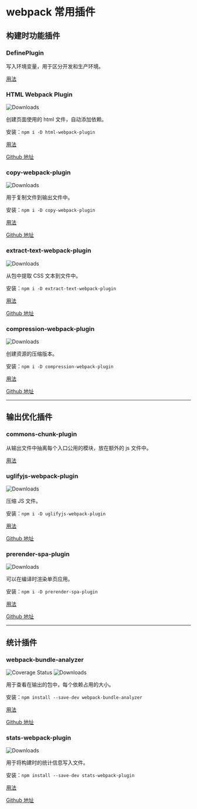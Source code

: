# webpack 常用插件

## 构建时功能插件

### DefinePlugin

写入环境变量，用于区分开发和生产环境。

[用法](https://webpack.js.org/plugins/define-plugin/)

### HTML Webpack Plugin
![Downloads](https://img.shields.io/npm/dm/html-webpack-plugin.svg)

创建页面使用的 html 文件，自动添加依赖。

安装：`npm i -D html-webpack-plugin`

[用法](https://github.com/jantimon/html-webpack-plugin#basic-usage)

[Github 地址](https://github.com/jantimon/html-webpack-plugin)

### copy-webpack-plugin
![Downloads](https://img.shields.io/npm/dm/copy-webpack-plugin.svg)

用于复制文件到输出文件中。

安装：`npm i -D copy-webpack-plugin`

[用法](https://github.com/webpack-contrib/copy-webpack-plugin#usage)

[Github 地址](https://github.com/webpack-contrib/copy-webpack-plugin)

### extract-text-webpack-plugin
![Downloads](https://img.shields.io/npm/dm/extract-text-webpack-plugin.svg)

从包中提取 CSS 文本到文件中。

安装：`npm i -D extract-text-webpack-plugin`

[用法](https://github.com/webpack-contrib/extract-text-webpack-plugin#usage)

[Github 地址](https://github.com/webpack-contrib/extract-text-webpack-plugin)

### compression-webpack-plugin
![Downloads](https://img.shields.io/npm/dm/compression-webpack-plugin.svg)

创建资源的压缩版本。

安装：`npm i -D compression-webpack-plugin`

[用法](https://github.com/webpack-contrib/compression-webpack-plugin#usage)

[Github 地址](https://github.com/webpack-contrib/compression-webpack-plugin)

---

## 输出优化插件

### commons-chunk-plugin

从输出文件中抽离每个入口公用的模块，放在额外的 js 文件中。

[用法](https://webpack.js.org/plugins/commons-chunk-plugin/)

### uglifyjs-webpack-plugin
![Downloads](https://img.shields.io/npm/dm/uglifyjs-webpack-plugin.svg)

压缩 JS 文件。

安装：`npm i -D uglifyjs-webpack-plugin`

[用法](https://github.com/webpack-contrib/uglifyjs-webpack-plugin#usage)

[Github 地址](https://github.com/webpack-contrib/uglifyjs-webpack-plugin)

### prerender-spa-plugin
![Downloads](https://img.shields.io/npm/dm/prerender-spa-plugin.svg)

可以在编译时渲染单页应用。

安装：`npm i -D prerender-spa-plugin`

[用法](https://github.com/webpack-contrib/prerender-spa-plugin#usage)

[Github 地址](https://github.com/chrisvfritz/prerender-spa-plugin)


---

## 统计插件

### webpack-bundle-analyzer
![Coverage Status]()
![Downloads](https://img.shields.io/npm/dm/webpack-bundle-analyzer.svg)

用于查看在输出的包中，每个依赖占用的大小。

安装：`npm install --save-dev webpack-bundle-analyzer`

[用法](https://github.com/webpack-contrib/webpack-bundle-analyzer#usage-as-a-plugin)

[Github 地址](https://github.com/webpack-contrib/webpack-bundle-analyzer)

### stats-webpack-plugin
![Downloads](https://img.shields.io/npm/dm/stats-webpack-plugin.svg)

用于将构建时的统计信息写入文件。

安装：`npm install --save-dev stats-webpack-plugin`

[用法](https://github.com/unindented/stats-webpack-plugin/#usage)

[Github 地址](https://github.com/unindented/stats-webpack-plugin/)

